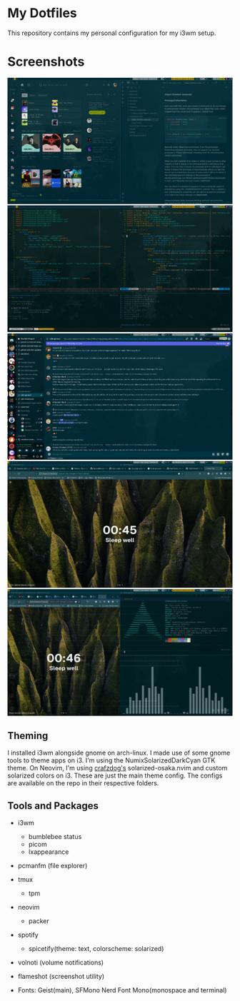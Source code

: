 # My Dotfiles

This repository contains my personal configuration for my i3wm setup.

# Screenshots
![1](1.png)
![2](2.png)
![3](3.png)
![4](4.png)
![5](5.png)

## Theming

I installed i3wm alongside gnome on arch-linux. I made use of some gnome tools
to theme apps on i3. I'm using the NumixSolarizedDarkCyan GTK theme. On Neovim,
I'm using [crafzdog's](https://github.com/craftzdog) solarized-osaka.nvim and
custom solarized colors on i3. These are just the main theme config.
The configs are available on the repo in their respective folders.

## Tools and Packages

- i3wm
    - bumblebee status
    - picom
    - lxappearance

- pcmanfm (file explorer)

- tmux
    - tpm

- neovim
    - packer

- spotify
    - spicetify(theme: text, colorscheme: solarized)

- volnoti (volume notifications)
- flameshot (screenshot utility)
- Fonts: Geist(main), SFMono Nerd Font Mono(monospace and terminal)
